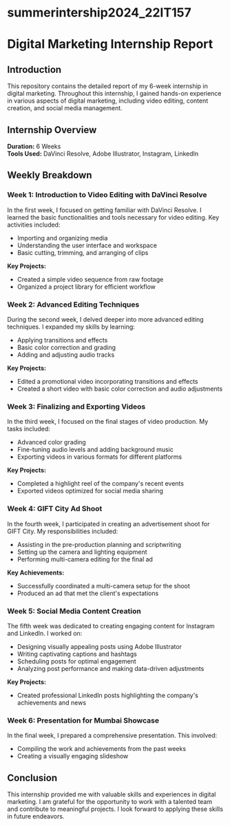 # summerintership2024_22IT157
# Digital Marketing Internship Report

## Introduction

This repository contains the detailed report of my 6-week internship in digital marketing. Throughout this internship, I gained hands-on experience in various aspects of digital marketing, including video editing, content creation, and social media management.

## Internship Overview

**Duration:** 6 Weeks  
**Tools Used:** DaVinci Resolve, Adobe Illustrator, Instagram, LinkedIn

## Weekly Breakdown

### Week 1: Introduction to Video Editing with DaVinci Resolve

In the first week, I focused on getting familiar with DaVinci Resolve. I learned the basic functionalities and tools necessary for video editing. Key activities included:

- Importing and organizing media
- Understanding the user interface and workspace
- Basic cutting, trimming, and arranging of clips

**Key Projects:**
- Created a simple video sequence from raw footage
- Organized a project library for efficient workflow

### Week 2: Advanced Editing Techniques

During the second week, I delved deeper into more advanced editing techniques. I expanded my skills by learning:

- Applying transitions and effects
- Basic color correction and grading
- Adding and adjusting audio tracks

**Key Projects:**
- Edited a promotional video incorporating transitions and effects
- Created a short video with basic color correction and audio adjustments

### Week 3: Finalizing and Exporting Videos

In the third week, I focused on the final stages of video production. My tasks included:

- Advanced color grading
- Fine-tuning audio levels and adding background music
- Exporting videos in various formats for different platforms

**Key Projects:**
- Completed a highlight reel of the company's recent events
- Exported videos optimized for social media sharing

### Week 4: GIFT City Ad Shoot

In the fourth week, I participated in creating an advertisement shoot for GIFT City. My responsibilities included:

- Assisting in the pre-production planning and scriptwriting
- Setting up the camera and lighting equipment
- Performing multi-camera editing for the final ad

**Key Achievements:**
- Successfully coordinated a multi-camera setup for the shoot
- Produced an ad that met the client's expectations

### Week 5: Social Media Content Creation

The fifth week was dedicated to creating engaging content for Instagram and LinkedIn. I worked on:

- Designing visually appealing posts using Adobe Illustrator
- Writing captivating captions and hashtags
- Scheduling posts for optimal engagement
- Analyzing post performance and making data-driven adjustments

**Key Projects:**
- Created professional LinkedIn posts highlighting the company's achievements and news

### Week 6: Presentation for Mumbai Showcase

In the final week, I prepared a comprehensive presentation. This involved:

- Compiling the work and achievements from the past weeks
- Creating a visually engaging slideshow

## Conclusion

This internship provided me with valuable skills and experiences in digital marketing. I am grateful for the opportunity to work with a talented team and contribute to meaningful projects. I look forward to applying these skills in future endeavors.

